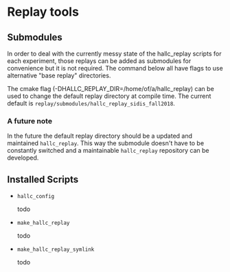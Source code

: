 Replay tools
============

## Submodules

In order to deal with the currently messy state of the hallc_replay scripts for 
each experiment, those replays can be added as submodules for convenience but 
it is not required. The command below all have flags to use alternative "base 
replay" directories.

The cmake flag (-DHALLC_REPLAY_DIR=/home/of/a/hallc_replay) can be used to 
change the default replay directory at compile time.  The current default is
`replay/submodules/hallc_replay_sidis_fall2018`. 

### A future note

In the future the default replay directory should be a updated and maintained 
`hallc_replay`. This way the submodule doesn't have to be constantly switched 
and a maintainable `hallc_replay` repository can be developed.

## Installed Scripts

- `hallc_config`

   todo

- `make_hallc_replay`

   todo

- `make_hallc_replay_symlink`

   todo

 

